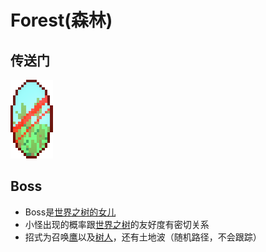 # Forest(森林)

## 传送门

![](assetes/locations/Forest_Mirror.png)

## Boss

- Boss是[世界之树的女儿]()
- 小怪出现的概率跟[世界之树](?file=005-神社/007-世界之树 "世界之树")的友好度有密切关系
- 招式为召唤[鹰]()以及[树人]()，还有土地波（随机路径，不会跟踪）